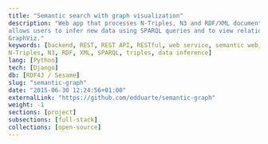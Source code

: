 ```yaml
---
title: "Semantic search with graph visualization"
description: "Web app that processes N-Triples, N3 and RDF/XML documents and
allows users to infer new data using SPARQL queries and to view relationships in
GraphViz."
keywords: [backend, REST, REST API, RESTful, web service, semantic web, web app,
N-Triples, N3, RDF, XML, SPARQL, triples, data inference]
lang: [Python]
tech: [Django]
db: [RDF4J / Sesame]
slug: "semantic-graph"
date: "2015-06-30 12:24:56+01:00"
externalLink: "https://github.com/edduarte/semantic-graph"
weight: -1
sections: [project]
subsections: [full-stack]
collections: [open-source]
---
```

